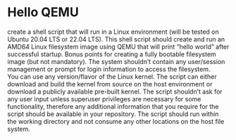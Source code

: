 # Hello QEMU

create a shell script that will run in a Linux environment (will be tested on Ubuntu 20.04 LTS or 22.04 LTS). This shell script should create and run an AMD64 Linux filesystem image using QEMU that will print “hello world” after successful startup. Bonus points for creating a fully bootable filesystem image (but not mandatory). The system shouldn’t contain any user/session management or prompt for login information to access the filesystem.  
You can use any version/flavor of the Linux kernel. The script can either download and build the kernel from source on the host environment or download a publicly available pre-built kernel.
The script shouldn’t ask for any user input unless superuser privileges are necessary for some functionality, therefore any additional information that you require for the script should be available in your repository.
The script should run within the working directory and not consume any other locations on the host file system.
